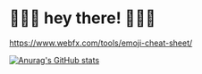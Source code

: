 # 🍓🍓🍓 hey there! 🍓🍓🍓

https://www.webfx.com/tools/emoji-cheat-sheet/

[![Anurag's GitHub stats](https://github-readme-stats.vercel.app/api?username=umamanicka&theme=rose&show_icons=true)](https://github.com/anuraghazra/github-readme-stats)
